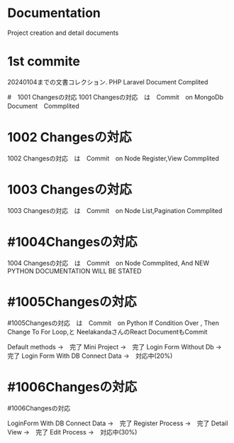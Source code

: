 # Documentation
Project creation and detail documents


# 1st commite
20240104までの文書コレクション.
PHP Laravel Document Complited

#　1001 Changesの対応
1001 Changesの対応　は　Commit　on MongoDb Document　Commplited 

# 1002 Changesの対応
1002 Changesの対応　は　Commit　on Node Register,View Commplited 

# 1003 Changesの対応
1003 Changesの対応　は　Commit　on Node List,Pagination Commplited 

# #1004Changesの対応
1004 Changesの対応　は　Commit　on Node Commplited,<Process is Temporarily Stoped> 
And NEW PYTHON DOCUMENTATION WILL BE STATED 


# #1005Changesの対応
#1005Changesの対応　は　Commit　on Python If Condition Over , Then Change To For Loop,と
NeelakandaさんのReact DocumentもCommit

Default methods →　完了
Mini Project →　完了
Login Form Without Db →　完了
Login Form With DB Connect Data →　対応中(20%)

# #1006Changesの対応
#1006Changesの対応

LoginForm With DB Connect Data →　完了
Register Process →　完了
Detail View →　完了
Edit Process →　対応中(30%)
